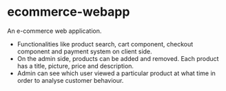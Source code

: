 # ecommerce-webapp
An e-commerce web application.

* Functionalities like product search, cart component, checkout component and payment system on client side.<br/>
* On the admin side, products can be added and removed. Each product has a title, picture, price and description.<br/>
* Admin can see which user viewed a particular product at what time in order to analyse customer behaviour.<br/>
